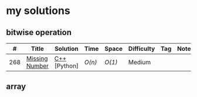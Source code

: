 # my solutions #

## bitwise operation ##

|  #  | Title           |  Solution       |  Time           | Space           | Difficulty    | Tag          | Note|
|-----|---------------- | --------------- | --------------- | --------------- | ------------- |--------------|-----|
268| [Missing Number](https://leetcode.com/problems/missing-number/) | [C++](./cpp/first-missing-positive.cpp) [Python]  | _O(n)_ |  _O(1)_ | Medium   

## array ##
